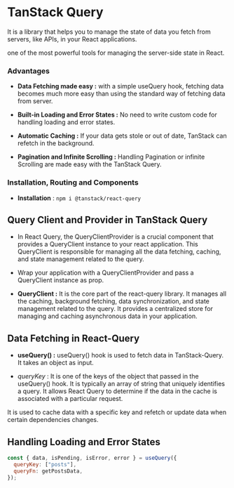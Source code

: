 # TanStack Query

It is a library that helps you to manage the state of data you fetch from servers, like APIs, in your React applications.

one of the most powerful tools for managing the server-side state in React.

### Advantages

- **Data Fetching made easy :** with a simple useQuery hook, fetching data becomes much more easy than using the standard way of fetching data from server.

- **Built-in Loading and Error States :** No need to write custom code for handling loading and error states.

- **Automatic Caching :** If your data gets stole or out of date, TanStack can refetch in the background.

- **Pagination and Infinite Scrolling :** Handling Pagination or infinite Scrolling are made easy with the TanStack Query.

### Installation, Routing and Components

- **Installation** : `npm i @tanstack/react-query`

## Query Client and Provider in TanStack Query

- In React Query, the QueryClientProvider is a crucial component that provides a QueryClient instance to your react application. This QueryClient is responsible for managing all the data fetching, caching, and state management related to the query.

- Wrap your application with a QueryClientProvider and pass a QueryClient instance as prop.

- **QueryClient :** It is the core part of the react-query library. It manages all the caching, background fetching, data synchronization, and state management related to the query. It provides a centralized store for managing and caching asynchronous data in your application.

## Data Fetching in React-Query

- **useQuery() :** useQuery() hook is used to fetch data in TanStack-Query. It takes an object as input.

- _queryKey_ : It is one of the keys of the object that passed in the useQuery() hook. It is typically an array of string that uniquely identifies a query. It allows React Query to determine if the data in the cache is associated with a particular request.

It is used to cache data with a specific key and refetch or update data when certain dependencies changes.

## Handling Loading and Error States

```javascript
const { data, isPending, isError, error } = useQuery({
  queryKey: ["posts"],
  queryFn: getPostsData,
});
```
